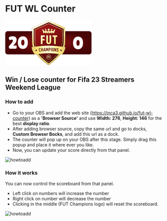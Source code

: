 # FUT WL Counter

![sample](/readme/20_0.png)

## Win / Lose counter for Fifa 23 Streamers Weekend League

### How to add

- Go to your OBS and add the web site (https://inca3.github.io/fut-wl-counter) as a **'Browser Source'** and use **Width: 276**, **Height: 146** for the best **display ratio**.
- After adding browser source, copy the same url and go to docks, **Custom Browser Bocks**, and add this url as a dock.
- The counter will pop up on your OBS after this stage. Simply drag this popup and place it where ever you like.
- Now, you can update your score directly from that panel.

![howtoadd](https://im.ezgif.com/tmp/ezgif-1-799d85bf70.gif)

### How it works

You can now control the scoreboard from that panel.

- Left click on numbers will increase the number
- Right click on number will decrease the number
- Clicking in the middle (FUT Champions logo) will reset the scoreboard.

![howtoadd](https://im.ezgif.com/tmp/ezgif-1-0b3c8315f0.gif)
